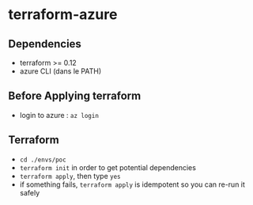 # terraform-azure

## Dependencies 
- terraform >= 0.12
- azure CLI (dans le PATH)

## Before Applying terraform
- login to azure : `az login`

## Terraform
- `cd ./envs/poc`
- `terraform init` in order to get potential dependencies
- `terraform apply`, then type `yes`
- if something fails, `terraform apply` is idempotent so you can re-run it safely

